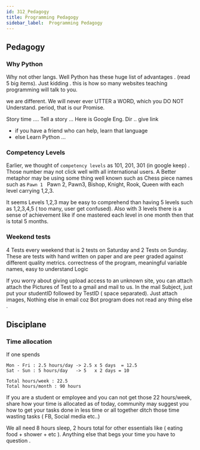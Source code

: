 ```yaml
---
id: 312_Pedagogy
title: Programming Pedagogy
sidebar_label:  Programming Pedagogy
---
```


## Pedagogy


### Why Python

Why not other langs. Well Python has these huge list of advantages . (read 5 big items). Just kidding . this is how so many websites teaching programming will talk to you.

we are different. We will never ever UTTER a WORD, which you DO NOT Understand. period, that is our Promise.

Story time .... Tell a story ...
Here is Google Eng. Dir .. give link
 - if you have a friend who can help, learn that language
 - else Learn Python ...
 

### Competency Levels

Earlier, we thought of `competency levels` as 101, 201, 301  (in google keep) . Those number may not click well with all international users.
A Better metaphor may be using some thing well known such as  Chess piece names such as `Pawn 1 `  Pawn 2, Pawn3, Bishop, Knight, Rook, Queen with each level carrying 1,2,3.

It seems Levels 1,2,3 may be easy to comprehend than having 5 levels such as 1,2,3,4,5 ( too many, user get confused). Also with 3 levels there 
is a sense of achievement like if one mastered each level in one month then that is total 5 months. 


### Weekend tests
4 Tests every weekend that is 2 tests on Saturday and 2 Tests on Sunday. These are tests with hand written on paper and are peer graded against different quality metrics.
correctness of the program, meaningful variable names, easy to understand Logic

If you worry about giving upload access to an unknown site, you can attach attach the Pictures of Test to a gmail and mail to us. In the mail Subject, 
just put your studentID followed by TestID ( space separated). Just attach images, Nothing else in email coz Bot program does not read any thing else .



## Disciplane 

### Time allocation

If one spends 
```
Mon - Fri : 2.5 hours/day -> 2.5 x 5 days  = 12.5
Sat - Sun : 5 hours/day   -> 5   x 2 days = 10

Total hours/week : 22.5 
Total hours/month : 90 hours 
```

If you are a student or employee and you can not get those 22 hours/week, share how your time is allocated as of today, community may suggest you
how to get your tasks done in less time or all together ditch those time wasting tasks ( FB, Social media etc..)

We all need 8 hours sleep, 2 hours total for other essentials like ( eating food + shower + etc ). Anything else  that begs your time you have to question .
